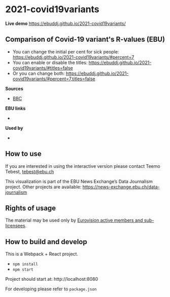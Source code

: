 # 2021-covid19variants

**Live demo** https://ebuddj.github.io/2021-covid19variants/

## Comparison of Covid-19 variant's R-values (EBU)

* You can change the initial per cent for sick people: https://ebuddj.github.io/2021-covid19variants/#percent=7
* You can enable or disable the titles: https://ebuddj.github.io/2021-covid19variants/#titles=false
* Or you can change both: https://ebuddj.github.io/2021-covid19variants/#percent=7,titles=false

**Sources**
* [BBC](https://www.bbc.com/news/health-57431420)

**EBU links**
* []()

**Used by**
* []()

## How to use

If you are interested in using the interactive version please contact Teemo Tebest, tebest@ebu.ch

This visualization is part of the EBU News Exchange’s Data Journalism project. Other projects are available: https://news-exchange.ebu.ch/data-journalism

## Rights of usage

The material may be used only by [Eurovision active members and sub-licensees](https://www.ebu.ch/eurovision-news/members-and-sublicensees).

## How to build and develop

This is a Webpack + React project.

* `npm install`
* `npm start`

Project should start at: http://localhost:8080

For developing please refer to `package.json`